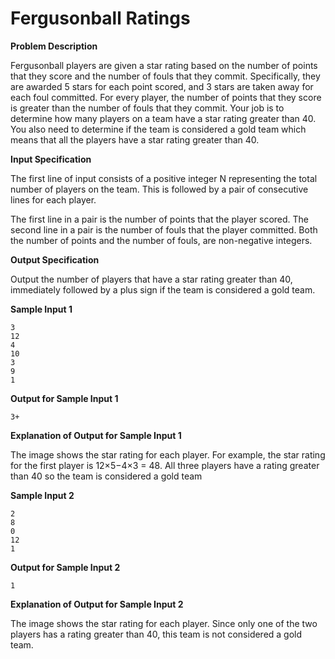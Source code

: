 # Fergusonball Ratings

**Problem Description**

Fergusonball players are given a star rating based on the number of points that they score
and the number of fouls that they commit. Specifically, they are awarded 5 stars for each
point scored, and 3 stars are taken away for each foul committed. For every player, the
number of points that they score is greater than the number of fouls that they commit.
Your job is to determine how many players on a team have a star rating greater than 40.
You also need to determine if the team is considered a gold team which means that all the
players have a star rating greater than 40.

**Input Specification**

The first line of input consists of a positive integer N representing the total number of players
on the team. This is followed by a pair of consecutive lines for each player. 

The first line
in a pair is the number of points that the player scored. The second line in a pair is the
number of fouls that the player committed. Both the number of points and the number of
fouls, are non-negative integers.

**Output Specification**

Output the number of players that have a star rating greater than 40, immediately followed
by a plus sign if the team is considered a gold team.

**Sample Input 1**

```
3
12
4
10
3
9
1
```

**Output for Sample Input 1**

```
3+
```

**Explanation of Output for Sample Input 1**

The image shows the star rating for each player.
For example, the star rating for the first player is
12×5−4×3 = 48. All three players have a rating
greater than 40 so the team is considered a gold
team

**Sample Input 2**

```
2
8
0
12
1
```

**Output for Sample Input 2**
```
1
```

**Explanation of Output for Sample Input 2**

The image shows the star rating for each player.
Since only one of the two players has a rating
greater than 40, this team is not considered a gold
team.